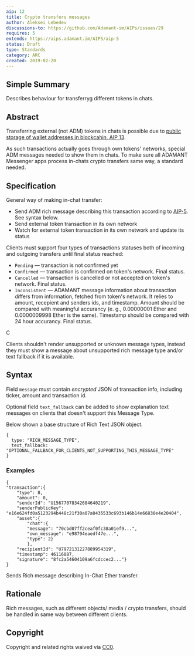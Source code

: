 ```yaml
---
aip: 12
title: Crypto transfers messages
author: Aleksei Lebedev
discussions-to: https://github.com/Adamant-im/AIPs/issues/29
requires: 5
extends: https://aips.adamant.im/AIPS/aip-5
status: Draft
type: Standards
category: ARC
created: 2019-02-20
---
```


## Simple Summary
Describes behaviour for transferryg different tokens in chats.

## Abstract
<!--A short (~200 word) description of the technical issue being addressed.-->
Transferring external (not ADM) tokens in chats is possible due to [public storage of wallet addresses in blockcahin, AIP 13](https://aips.adamant.im/AIPS/aip-13).

As such transactions actually goes through own tokens' networks, special ADM messages needed to show them in chats. To make sure all ADAMANT Messenger apps process in-chats crypto transfers same way, a standard needed.

## Specification

General way of making in-chat transfer:
- Send ADM rich message describing this transaction according to [AIP-5](https://aips.adamant.im/AIPS/aip-5). See syntax below.
- Send external token transaction in its own network
- Watch for external token transaction in its own network and update its status

Clients must support four types of transactions statuses both of incoming and outgoing transfers until final status reached:
- `Pending` — transaction is not confirmed yet
- `Confirmed` — transaction is confirmed on token's network. Final status.
- `Cancelled` — transaction is cancelled or not accepted on token's network. Final status.
- `Inconsistent` — ADAMANT message information about transaction differs from information, fetched from token's network. It relies to amount, recepient and senders ids, and timestamp. Amount should be compared with meaningful accurancy (e. g., 0.00000001 Ether and 0.0000009998 Ether is the same). Timestamp should be compared with 24 hour accurancy. Final status.

C



Clients shouldn't render unsupported or unknown message types, instead they must show a message about unsupported rich message type and/or text fallback if it is available.

## Syntax

Field `message` must contain *encrypted* JSON of transaction info, including ticker, amount and transaction id.

Optional field `text_fallback` can be added to show explanation text messages on clients that doesn't support this Message Type. 

Below shown a base structure of Rich Text JSON object.

````
{
  type: "RICH_MESSAGE_TYPE",
  text_fallback: "OPTIONAL_FALLBACK_FOR_CLIENTS_NOT_SUPPORTING_THIS_MESSAGE_TYPE"
}
````

### Examples

````
{
"transaction":{
	"type": 8,
	"amount": 0,
	"senderId": "U15677078342684640219",
	"senderPublicKey": "e16e624fd0a5123294b448c21f30a07a0435533c693b146b14e66830e4e20404",
	"asset":{
		"chat":{
		"message": "70cbd07ff2ceaf0fc38a01ef9...",
		"own_message": "e98794eaedf47e...",
		"type": 2}
		},
	"recipientId": "U7972131227889954319",
	"timestamp": 46116887,
	"signature": "8fc2a54604109a6fcdccec2..."}
}
````

Sends Rich message describing In-Chat Ether transfer.

## Rationale
Rich messages, such as different objects/ media / crypto transfers, should be handled in same way between different clients. 

## Copyright
Copyright and related rights waived via [CC0](https://creativecommons.org/publicdomain/zero/1.0/).
